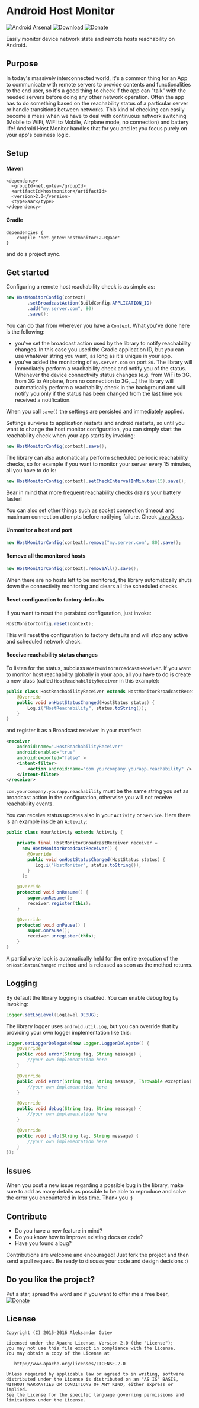 Android Host Monitor
====================

[![Android Arsenal](https://img.shields.io/badge/Android%20Arsenal-Android%20Host%20Monitor-brightgreen.svg?style=flat)](http://android-arsenal.com/details/1/2626) [ ![Download](https://api.bintray.com/packages/gotev/maven/android-host-monitor/images/download.svg) ](https://bintray.com/gotev/maven/android-host-monitor/_latestVersion) [![Donate](https://www.paypalobjects.com/en_US/i/btn/btn_donate_SM.gif)](https://www.paypal.com/cgi-bin/webscr?cmd=_donations&business=alexgotev%40gmail%2ecom&lc=US&item_name=Android%20Upload%20Service&item_number=AndroidHostMonitor&currency_code=EUR&bn=PP%2dDonationsBF%3abtn_donate_SM%2egif%3aNonHosted)

Easily monitor device network state and remote hosts reachability on Android.

## Purpose
In today's massively interconnected world, it's a common thing for an App to communicate with remote servers to provide contents and functionalities to the end user, so it's a good thing to check if the app can "talk" with the needed servers before doing any other network operation. Often the app has to do something based on the reachability status of a particular server or handle transitions between networks. This kind of checking can easily become a mess when we have to deal with continuous network switching (Mobile to WiFi, WiFi to Mobile, Airplane mode, no connection) and battery life! Android Host Monitor handles that for you and let you focus purely on your app's business logic.

## Setup <a name="setup"></a>
#### Maven

```
<dependency>
  <groupId>net.gotev</groupId>
  <artifactId>hostmonitor</artifactId>
  <version>2.0</version>
  <type>aar</type>
</dependency>
```

#### Gradle

```
dependencies {
    compile 'net.gotev:hostmonitor:2.0@aar'
}
```
and do a project sync.

## Get started
Configuring a remote host reachability check is as simple as:
```java
new HostMonitorConfig(context)
        .setBroadcastAction(BuildConfig.APPLICATION_ID)
        .add("my.server.com", 80)
        .save();
```
You can do that from wherever you have a `Context`. What you've done here is the following:
* you've set the broadcast action used by the library to notify reachability changes. In this case you used the Gradle application ID, but you can use whatever string you want, as long as it's unique in your app.
* you've added the monitoring of `my.server.com` on port `80`. The library will immediately perform a reachability check and notify you of the status. Whenever the device connectivity status changes (e.g. from WiFi to 3G, from 3G to Airplane, from no connection to 3G, ...) the library will automatically perform a reachability check in the background and will notify you only if the status has been changed from the last time you received a notification.

When you call `save()` the settings are persisted and immediately applied.

Settings survives to application restarts and android restarts, so until you want to change the host monitor configuration, you can simply start the reachability check when your app starts by invoking:
```java
new HostMonitorConfig(context).save();
```

The library can also automatically perform scheduled periodic reachability checks, so for example if you want to monitor your server every 15 minutes, all you have to do is:
```java
new HostMonitorConfig(context).setCheckIntervalInMinutes(15).save();
```
Bear in mind that more frequent reachability checks drains your battery faster!

You can also set other things such as socket connection timeout and maximum connection attempts before notifying failure. Check [JavaDocs](http://gotev.github.io/android-host-monitor/javadoc/).

#### Unmonitor a host and port
```java
new HostMonitorConfig(context).remove("my.server.com", 80).save();
```

#### Remove all the monitored hosts
```java
new HostMonitorConfig(context).removeAll().save();
```
When there are no hosts left to be monitored, the library automatically shuts down the connectivity monitoring and clears all the scheduled checks.

#### Reset configuration to factory defaults
If you want to reset the persisted configuration, just invoke:
```java
HostMonitorConfig.reset(context);
```
This will reset the configuration to factory defaults and will stop any active and scheduled network check.

#### Receive reachability status changes <a name="receive-status"></a>
To listen for the status, subclass `HostMonitorBroadcastReceiver`.
If you want to monitor host reachability globally in your app, all you have to do is create a new class (called `HostReachabilityReceiver` in this example):

```java
public class HostReachabilityReceiver extends HostMonitorBroadcastReceiver {
    @Override
    public void onHostStatusChanged(HostStatus status) {
        Log.i("HostReachability", status.toString());
    }
}
```

and register it as a Broadcast receiver in your manifest:

```xml
<receiver
    android:name=".HostReachabilityReceiver"
    android:enabled="true"
    android:exported="false" >
    <intent-filter>
        <action android:name="com.yourcompany.yourapp.reachability" />
    </intent-filter>
</receiver>
```

`com.yourcompany.yourapp.reachability` must be the same string you set as broadcast action in the configuration, otherwise you will not receive reachability events.

You can receive status updates also in your `Activity` or `Service`. Here there is an example inside an `Activity`:

```java
public class YourActivity extends Activity {

    private final HostMonitorBroadcastReceiver receiver =
      new HostMonitorBroadcastReceiver() {
        @Override
        public void onHostStatusChanged(HostStatus status) {
           Log.i("HostMonitor", status.toString());
        }
      };

    @Override
    protected void onResume() {
        super.onResume();
        receiver.register(this);
    }

    @Override
    protected void onPause() {
        super.onPause();
        receiver.unregister(this);
    }
}
```
A partial wake lock is automatically held for the entire execution of the `onHostStatusChanged` method and is released as soon as the method returns.


## Logging <a name="logging"></a>
By default the library logging is disabled. You can enable debug log by invoking:
```java
Logger.setLogLevel(LogLevel.DEBUG);
```

The library logger uses `android.util.Log`, but you can override that by providing your own logger implementation like this:
```java
Logger.setLoggerDelegate(new Logger.LoggerDelegate() {
    @Override
    public void error(String tag, String message) {
        //your own implementation here
    }

    @Override
    public void error(String tag, String message, Throwable exception) {
        //your own implementation here
    }

    @Override
    public void debug(String tag, String message) {
        //your own implementation here
    }

    @Override
    public void info(String tag, String message) {
        //your own implementation here
    }
});
```

## Issues
When you post a new issue regarding a possible bug in the library, make sure to add as many details as possible to be able to reproduce and solve the error you encountered in less time. Thank you :)

## Contribute <a name="contribute"></a>
* Do you have a new feature in mind?
* Do you know how to improve existing docs or code?
* Have you found a bug?

Contributions are welcome and encouraged! Just fork the project and then send a pull request. Be ready to discuss your code and design decisions :)

## Do you like the project? <a name="donate"></a>
Put a star, spread the word and if you want to offer me a free beer, [![Donate](https://www.paypalobjects.com/en_US/i/btn/btn_donate_SM.gif)](https://www.paypal.com/cgi-bin/webscr?cmd=_donations&business=alexgotev%40gmail%2ecom&lc=US&item_name=Android%20Upload%20Service&item_number=AndroidHostMonitor&currency_code=EUR&bn=PP%2dDonationsBF%3abtn_donate_SM%2egif%3aNonHosted)

## License <a name="license"></a>

    Copyright (C) 2015-2016 Aleksandar Gotev

    Licensed under the Apache License, Version 2.0 (the "License");
    you may not use this file except in compliance with the License.
    You may obtain a copy of the License at

       http://www.apache.org/licenses/LICENSE-2.0

    Unless required by applicable law or agreed to in writing, software
    distributed under the License is distributed on an "AS IS" BASIS,
    WITHOUT WARRANTIES OR CONDITIONS OF ANY KIND, either express or implied.
    See the License for the specific language governing permissions and
    limitations under the License.

